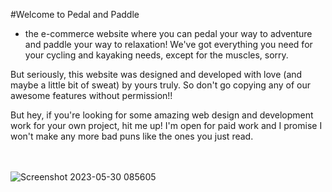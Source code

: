 #Welcome to Pedal and Paddle 

- the e-commerce website where you can pedal your way to adventure and paddle your way to relaxation! We've got everything you need for your cycling and kayaking needs, except for the muscles, sorry.

But seriously, this website was designed and developed with love (and maybe a little bit of sweat) by yours truly. So don't go copying any of our awesome features without permission!!

But hey, if you're looking for some amazing web design and development work for your own project, hit me up! I'm open for paid work and I promise I won't make any more bad puns like the ones you just read. </br></br></br>

![Screenshot 2023-05-30 085605](https://github.com/AMSANJEEV28/pedal-n-paddle-ecommerce/assets/81654437/4edd3b98-3e0a-4d6b-bc33-1bcfcf14f82a)
